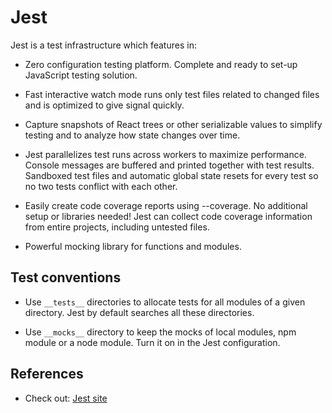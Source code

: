 # Jest

Jest is a test infrastructure which features in:

- Zero configuration testing platform. Complete and ready to set-up JavaScript testing solution.

- Fast interactive watch mode runs only test files related to changed files and is optimized to give signal quickly.

- Capture snapshots of React trees or other serializable values to simplify testing and to analyze how state changes over time.

- Jest parallelizes test runs across workers to maximize performance. Console messages are buffered and printed together with test results. Sandboxed test files and automatic global state resets for every test so no two tests conflict with each other.

- Easily create code coverage reports using --coverage. No additional setup or libraries needed! Jest can collect code coverage information from entire projects, including untested files.

- Powerful mocking library for functions and modules.

## Test conventions

- Use `__tests__` directories to allocate tests for all modules of a given directory. Jest by default searches all these directories.

- Use `__mocks__` directory to keep the mocks of local modules, npm module or a node module. Turn it on in the Jest configuration.

## References

- Check out: [Jest site](https://jestjs.io/)
